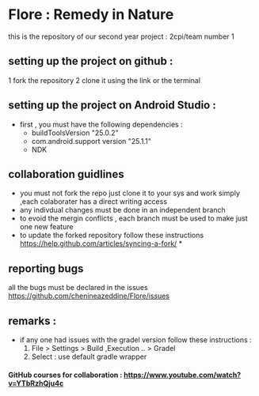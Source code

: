 # Flore : Remedy in Nature
this is the repository of our second year project : 2cpi/team number 1 

## setting up the project on github  : 
 1 fork the repository 
 2 clone it using the link or the terminal 
## setting up the project on Android Studio :
 - first , you must have the following dependencies :
    *  buildToolsVersion "25.0.2"
    *  com.android.support version "25.1.1"
    *  NDK 
## collaboration  guidlines 
 - you must not fork the repo just clone it to your sys and work simply ,each colaborater has a direct writing access
 - any indivdual changes must be done in an independent branch 
 - to evoid the mergin conflicts , each branch must be used to make just one new feature 
 - to update the forked repository follow these instructions https://help.github.com/articles/syncing-a-fork/ 
       * 
## reporting bugs 
all the bugs must be declared in the issues https://github.com/chenineazeddine/Flore/issues 

## remarks : 
  - if any one had issues with the gradel version follow these instructions :
    1.  File > Settings > Build ,Execution .. > Gradel 
    2.  Select : use default gradle wrapper 
#### GitHub courses for collaboration : https://www.youtube.com/watch?v=YTbRzhQju4c


   
          
